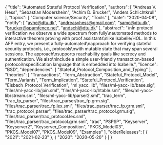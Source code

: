 {
    "title": "Automated Stateful Protocol Verification",
    "authors": [
        "Andreas V. Hess",
        "Sebastian Mödersheim",
        "Achim D. Brucker",
        "Anders Schlichtkrull"
    ],
    "topics": [
        "Computer science/Security",
        "Tools"
    ],
    "date": "2020-04-08",
    "notify": [
        "avhe@dtu.dk",
        "andreasvhess@gmail.com",
        "samo@dtu.dk",
        "brucker@spamfence.net",
        "andschl@dtu.dk"
    ],
    "abstract": "\nIn protocol verification we observe a wide spectrum from fully\nautomated methods to interactive theorem proving with proof assistants\nlike Isabelle/HOL. In this AFP entry, we present a fully-automated\napproach for verifying stateful security protocols, i.e., protocols\nwith mutable state that may span several sessions. The approach\nsupports reachability goals like secrecy and authentication. We also\ninclude a simple user-friendly transaction-based protocol\nspecification language that is embedded into Isabelle.",
    "licence": "BSD",
    "dependencies": [
        "Stateful_Protocol_Composition_and_Typing"
    ],
    "theories": [
        "Transactions",
        "Term_Abstraction",
        "Stateful_Protocol_Model",
        "Term_Variants",
        "Term_Implication",
        "Stateful_Protocol_Verification",
        "Eisbach_Protocol_Verification",
        "ml_yacc_lib",
        "files/ml-yacc-lib/base.sig",
        "files/ml-yacc-lib/join.sml",
        "files/ml-yacc-lib/lrtable.sml",
        "files/ml-yacc-lib/stream.sml",
        "files/ml-yacc-lib/parser2.sml",
        "trac_term",
        "trac_fp_parser",
        "files/trac_parser/trac_fp.grm.sig",
        "files/trac_parser/trac_fp.lex.sml",
        "files/trac_parser/trac_fp.grm.sml",
        "trac_protocol_parser",
        "files/trac_parser/trac_protocol.grm.sig",
        "files/trac_parser/trac_protocol.lex.sml",
        "files/trac_parser/trac_protocol.grm.sml",
        "trac",
        "PSPSP",
        "Keyserver",
        "Keyserver2",
        "Keyserver_Composition",
        "PKCS_Model03",
        "PKCS_Model07",
        "PKCS_Model09",
        "Examples"
    ],
    "olderReleases": [
        {
            "2021": "2021-02-23"
        },
        {
            "2020": "2020-05-20"
        }
    ]
}